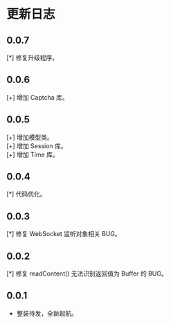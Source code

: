 # 更新日志

## 0.0.7

[\*] 修复升级程序。

## 0.0.6

[+] 增加 Captcha 库。

## 0.0.5

[+] 增加模型类。  
[+] 增加 Session 库。  
[+] 增加 Time 库。

## 0.0.4

[\*] 代码优化。

## 0.0.3

[\*] 修复 WebSocket 监听对象相关 BUG。

## 0.0.2

[\*] 修复 readContent() 无法识别返回值为 Buffer 的 BUG。

## 0.0.1

- 整装待发，全新起航。